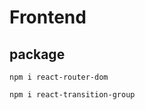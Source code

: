 # Frontend

## package

```termianal
npm i react-router-dom
```

```terminal
npm i react-transition-group
```
